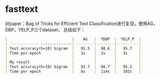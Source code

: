 # fasttext

对paper：Bag of Tricks for Efficient Text Classification进行复现，使用AG，DBP，YELP_P三个dataset， 总结如下：



```markdown
|                             |    AG   |  TDBP  |  YELP_P  |
| ------------- --------------| --------|--------|----------|
| Test accuracy(h=10) bigram  |   92.5  |  98.6  |   95.7   |
| Time per epoch              |   1s    |  2s    |   3s     |
|                             |         |        |          |
| My result                   |         |        |          |
| Test accuracy(h=10) bigram  |   92.7  |  98.7  |   95.3   |
| Time per epoch              |   8s    |  114s  |   102s   |
```
